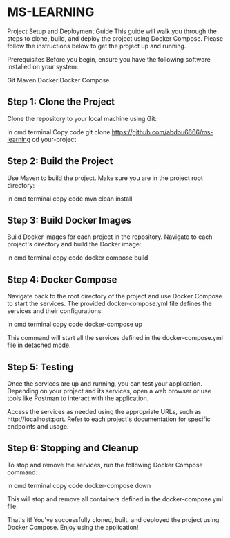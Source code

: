 # MS-LEARNING

Project Setup and Deployment Guide
This guide will walk you through the steps to clone, build, and deploy the project using Docker Compose. Please follow the instructions below to get the project up and running.

Prerequisites
Before you begin, ensure you have the following software installed on your system:

Git
Maven
Docker
Docker Compose

## Step 1: Clone the Project
Clone the repository to your local machine using Git:

in cmd terminal
Copy code
git clone https://github.com/abdou6666/ms-learning
cd your-project


## Step 2: Build the Project
Use Maven to build the project. Make sure you are in the project root directory:

in cmd terminal 
copy code
mvn clean install


## Step 3: Build Docker Images
Build Docker images for each project in the repository. Navigate to each project's directory and build the Docker image:

in cmd terminal
copy code
docker compose build 


## Step 4: Docker Compose
Navigate back to the root directory of the project and use Docker Compose to start the services. The provided docker-compose.yml file defines the services and their configurations:

in cmd terminal
copy code
docker-compose up 

This command will start all the services defined in the docker-compose.yml file in detached mode.


## Step 5: Testing
Once the services are up and running, you can test your application. Depending on your project and its services, open a web browser or use tools like Postman to interact with the application.

Access the services as needed using the appropriate URLs, such as http://localhost:port. Refer to each project's documentation for specific endpoints and usage.


## Step 6: Stopping and Cleanup
To stop and remove the services, run the following Docker Compose command:

in cmd terminal
copy code
docker-compose down

This will stop and remove all containers defined in the docker-compose.yml file.

That's it! You've successfully cloned, built, and deployed the project using Docker Compose. Enjoy using the application!
